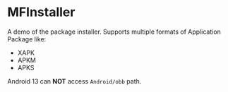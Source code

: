 # MFInstaller

A demo of the package installer. Supports multiple formats of Application Package like:

* XAPK
* APKM
* APKS

Android 13 can **NOT** access `Android/obb` path.

